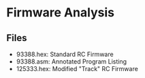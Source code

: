 # Firmware Analysis

## Files

   - 93388.hex: Standard RC Firmware
   - 93388.asm: Annotated Program Listing
   - 125333.hex: Modified "Track" RC Firmware

